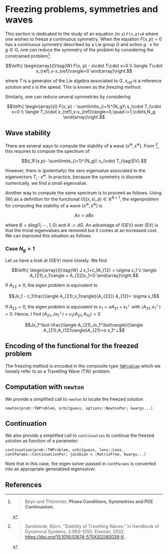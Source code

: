 # Freezing problems, symmetries and waves

This section is dedicated to the study of an equation (in `x`) `F(x,p)=0` where one wishes to freeze a continuous symmetry. When the equation $F(x, p) = 0$ has a continuous symmetry described by a Lie group $G$ and action $g\cdot x$ for $g\in G$, one can reduce the symmetry of the problem by considering the constrained problem[^Beyn]:

$$\left\{
\begin{array}{l}\tag{W}
F(x, p) - s\cdot T\cdot x=0 \\
\langle T\cdot x_{ref},x-x_{ref}\rangle=0
\end{array}\right.$$

where $T$ is a generator of the Lie algebra associated to $G$, $x_{ref}$ is a reference solution and $s$ is the speed. This is known as the *freezing method*.

Similarly, one can reduce several symmetries by considering

$$\left\{
\begin{array}{l}
F(x, p) - \sum\limits_{i=1}^{N_g}\ s_i\cdot T_i\cdot x=0 \\
\langle T_i\cdot x_{ref},x-x_{ref}\rangle=0,\quad i=1,\cdots,N_g.
\end{array}\right.$$

## Wave stability

There are several ways to compute the stability of a wave $(x^w,s^w)$. From [^Sandstede], this requires to compute the spectrum of

$$d_1F(x,p)- \sum\limits_{i=1}^{N_g}\ s_i\cdot T_i\tag{EV}.$$

However, there is (potentially) the zero eigenvalue associated to the eigenvectors $T_i\cdot x^w$. In practice, because the symmetry is discrete numerically, we find a small eigenvalue.

Another way to compute the same spectrum is to proceed as follows. Using (W) as a definition for the functional $G((x,s),p)\in\mathbb R^{N+1}$, the eigenproblem for computing the stability of a wave $(x^w,s^w)$ is

$$A x = σ Bx\tag{GEV}$$

where $B = diag(1,\cdots,1,0)$ and $A:=dG$. An advantage of (GEV) over (EV) is that the trivial eigenvalues are removed but it comes at an increased cost. We can improved this situation as follows.

### Case $N_g=1$
Let us have a look at (GEV) more closely. We find

$$\left\{
\begin{array}{l}\tag{W}
J x_1+c_1A_{12} = \sigma x_1 \\
\langle A_{21},x_1\rangle + A_{22}c_1=0
\end{array}\right.$$

If $A_{22}\neq 0$, the eigen problem is equivalent to

$$Jx_1 - c_1\frac{\langle A_{21},x_1\rangle}{A_{22}} A_{12}= \sigma x_1$$

If $A_{22}= 0$, the eigen problem is equivalent to $x_1=α A_{21} + x_1^\bot$ with $\langle A_{21},x_1^\bot\rangle=0$. Hence, I find $\langle A_{21},Jx_1^\bot\rangle+c_1\langle A_{21},A_{12}\rangle=0$

$$Jx_1^\bot-\frac{\langle A_{21},Jx_1^\bot\rangle}{\langle A_{21},A_{12}\rangle}A_{21}=σ x_1^⊥$$

## Encoding of the functional for the freezed problem

The freezing method is encoded in the composite type [`TWProblem`](@ref) which we loosely refer to as a Travelling Wave (TW) problem. 

## Computation with `newton`

We provide a simplified call to `newton` to locate the freezed solution

```
newton(prob::TWProblem, orbitguess, options::NewtonPar; kwargs...)
```

## Continuation

We also provide a simplified call to `continuation` to continue the freezed solution as function of a parameter:

```
continuation(prob::TWProblem, orbitguess, lens::Lens, contParams::ContinuationPar; jacobian = :MatrixFree, kwargs...)
```

Note that in this case, the eigen solver passed in `contParams` is converted into an appropriate generalized eigensolver.

## References

[^Beyn]:> Beyn and Thümmler, **Phase Conditions, Symmetries and PDE Continuation.**

[^Sandstede]:> Sandstede, Björn. “Stability of Travelling Waves.” In Handbook of Dynamical Systems, 2:983–1055. Elsevier, 2002. https://doi.org/10.1016/S1874-575X(02)80039-X.
